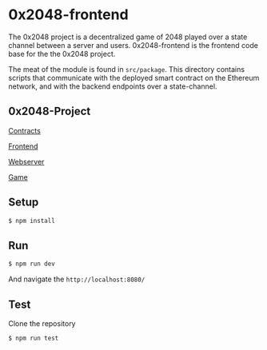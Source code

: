 # 0x2048-frontend

The 0x2048 project is a decentralized game of 2048 played over a state channel between a server and users. 0x2048-frontend is the frontend code base for the the 0x2048 project. 

The meat of the module is found in `src/package`. This directory contains scripts that communicate with the deployed smart contract on the Ethereum network, and with the backend endpoints over a state-channel.


## 0x2048-Project

[Contracts](https://github.com/jstoxrocky/0x2048-contracts)

[Frontend](https://github.com/jstoxrocky/0x2048-frontend)

[Webserver](https://github.com/jstoxrocky/0x2048-webserver)

[Game](https://github.com/jstoxrocky/0x2048-game)


## Setup

```bash
$ npm install
```

## Run

```bash
$ npm run dev
```

And navigate the `http://localhost:8080/`

## Test

Clone the repository

```bash
$ npm run test
```
